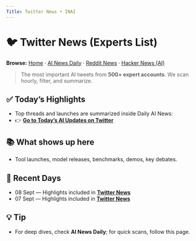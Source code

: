 ```yaml
---
Title: Twitter News • INAI
---
```


# 🐦 Twitter News (Experts List)

**Browse:** [Home](index.md) · [AI News Daily](news.md) · [Reddit News](reddit-news.md) · [Hacker News (AI)](hacker-news.md)

> The most important AI tweets from **500+ expert accounts**. We scan hourly, filter, and summarize.

## ✅ Today’s Highlights
- Top threads and launches are summarized inside Daily AI News:
- 👉 **[Go to Today’s AI Updates on Twitter](twitter-news/2025/2025-09-08.md)**

## 📚 What shows up here
- Tool launches, model releases, benchmarks, demos, key debates.


## 📅 Recent Days
- 08 Sept — Highlights included in **[Twitter News](twitter-news/2025/09/2025-09-08.md)**
- 07 Sept — Highlights included in **[Twitter News](twitter-news/2025/09/2025-09-07.md)**

## 💡 Tip
- For deep dives, check **AI News Daily**; for quick scans, follow this page.

